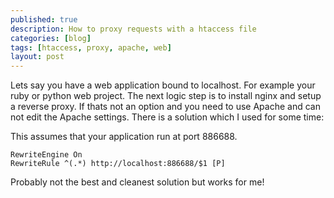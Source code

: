 ```yaml
---
published: true
description: How to proxy requests with a htaccess file
categories: [blog]
tags: [htaccess, proxy, apache, web]
layout: post
---
```


Lets say you have a web application bound to localhost. 
For example your ruby or python web project. The next logic step is to install 
nginx and setup a reverse proxy. If thats not an option and you need to use Apache 
and can not edit the Apache settings. There is a solution which I used for some time:


This assumes that your application run at port 886688. 

```
RewriteEngine On
RewriteRule ^(.*) http://localhost:886688/$1 [P]
```



Probably not the best and cleanest solution but works for me! 